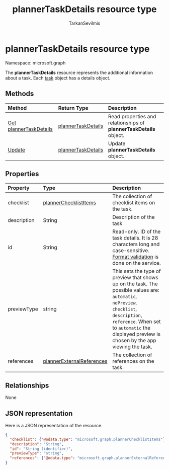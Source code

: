 ﻿---
title: "plannerTaskDetails resource type"
description: "The **plannerTaskDetails** resource represents the additional information about a task. Each task object has a details object."
localization_priority: Normal
author: "TarkanSevilmis"
ms.prod: "planner"
doc_type: resourcePageType
---

# plannerTaskDetails resource type

Namespace: microsoft.graph

The **plannerTaskDetails** resource represents the additional information about a task. Each [task](plannertask.md) object has a details object.

## Methods

| Method                                                     | Return Type                                 | Description                                                         |
| :--------------------------------------------------------- | :------------------------------------------ | :------------------------------------------------------------------ |
| [Get plannerTaskDetails](../api/plannertaskdetails-get.md) | [plannerTaskDetails](plannertaskdetails.md) | Read properties and relationships of **plannerTaskDetails** object. |
| [Update](../api/plannertaskdetails-update.md)              | [plannerTaskDetails](plannertaskdetails.md) | Update **plannerTaskDetails** object.                               |

## Properties

| Property    | Type                                                      | Description                                                                                                                                                                                                                               |
| :---------- | :-------------------------------------------------------- | :---------------------------------------------------------------------------------------------------------------------------------------------------------------------------------------------------------------------------------------- |
| checklist   | [plannerChecklistItems](plannerchecklistitems.md)         | The collection of checklist items on the task.                                                                                                                                                                                            |
| description | String                                                    | Description of the task                                                                                                                                                                                                                   |
| id          | String                                                    | Read-only. ID of the task details. It is 28 characters long and case-sensitive. [Format validation](planner-identifiers-disclaimer.md) is done on the service.                                                                            |
| previewType | string                                                    | This sets the type of preview that shows up on the task. The possible values are: `automatic`, `noPreview`, `checklist`, `description`, `reference`. When set to `automatic` the displayed preview is chosen by the app viewing the task. |
| references  | [plannerExternalReferences](plannerexternalreferences.md) | The collection of references on the task.                                                                                                                                                                                                 |

## Relationships

None

## JSON representation

Here is a JSON representation of the resource.

<!--{
  "blockType": "resource",
  "optionalProperties": [],
  "baseType": "microsoft.graph.entity",
  "@odata.type": "microsoft.graph.plannerTaskDetails"
}-->

```json
{
  "checklist": {"@odata.type": "microsoft.graph.plannerChecklistItems"},
  "description": "String",
  "id": "String (identifier)",
  "previewType": "string",
  "references": {"@odata.type": "microsoft.graph.plannerExternalReferences"}
}

```

<!-- uuid: 8fcb5dbc-d5aa-4681-8e31-b001d5168d79
2015-10-25 14:57:30 UTC -->

<!-- {
  "type": "#page.annotation",
  "description": "plannerTaskDetails resource",
  "keywords": "",
  "section": "documentation",
  "tocPath": ""
}-->
